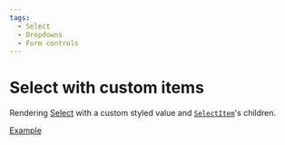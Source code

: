 ```yaml
---
tags:
  - Select
  - Dropdowns
  - Form controls
---
```


# Select with custom items

<div data-description>

Rendering <a href="/components/select">Select</a> with a custom styled value and <a href="/reference/select-item"><code>SelectItem</code></a>'s children.

</div>

<div data-tags></div>

<a href="./index.tsx" data-playground>Example</a>
